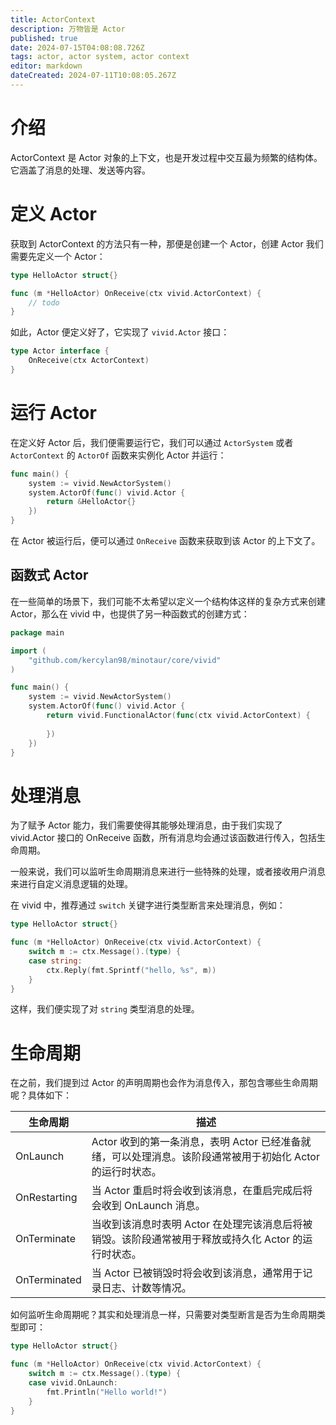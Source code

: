 ```yaml
---
title: ActorContext
description: 万物皆是 Actor
published: true
date: 2024-07-15T04:08:08.726Z
tags: actor, actor system, actor context
editor: markdown
dateCreated: 2024-07-11T10:08:05.267Z
---
```


# 介绍
ActorContext 是 Actor 对象的上下文，也是开发过程中交互最为频繁的结构体。它涵盖了消息的处理、发送等内容。

# 定义 Actor
获取到 ActorContext 的方法只有一种，那便是创建一个 Actor，创建 Actor 我们需要先定义一个 Actor：

```go
type HelloActor struct{}

func (m *HelloActor) OnReceive(ctx vivid.ActorContext) {
    // todo
}
```

如此，Actor 便定义好了，它实现了 `vivid.Actor` 接口：
```go
type Actor interface {
	OnReceive(ctx ActorContext)
}
```

# 运行 Actor
在定义好 Actor 后，我们便需要运行它，我们可以通过 `ActorSystem` 或者 `ActorContext` 的 `ActorOf` 函数来实例化 Actor 并运行：
```go
func main() {
	system := vivid.NewActorSystem()
	system.ActorOf(func() vivid.Actor {
		return &HelloActor{}
	})
}
```

在 Actor 被运行后，便可以通过 `OnReceive` 函数来获取到该 Actor 的上下文了。

## 函数式 Actor
在一些简单的场景下，我们可能不太希望以定义一个结构体这样的复杂方式来创建 Actor，那么在 vivid 中，也提供了另一种函数式的创建方式：
```go
package main

import (
	"github.com/kercylan98/minotaur/core/vivid"
)

func main() {
	system := vivid.NewActorSystem()
	system.ActorOf(func() vivid.Actor {
		return vivid.FunctionalActor(func(ctx vivid.ActorContext) {
			
		})
	})
}
```

# 处理消息
为了赋予 Actor 能力，我们需要使得其能够处理消息，由于我们实现了 vivid.Actor 接口的 OnReceive 函数，所有消息均会通过该函数进行传入，包括生命周期。

一般来说，我们可以监听生命周期消息来进行一些特殊的处理，或者接收用户消息来进行自定义消息逻辑的处理。

在 vivid 中，推荐通过 `switch` 关键字进行类型断言来处理消息，例如：
```go
type HelloActor struct{}

func (m *HelloActor) OnReceive(ctx vivid.ActorContext) {
	switch m := ctx.Message().(type) {
	case string:
		ctx.Reply(fmt.Sprintf("hello, %s", m))
	}
}
```

这样，我们便实现了对 `string` 类型消息的处理。

# 生命周期
在之前，我们提到过 Actor 的声明周期也会作为消息传入，那包含哪些生命周期呢？具体如下：

 生命周期       | 描述                                                              
--------------|-----------------------------------------------------------------
 OnLaunch     | Actor 收到的第一条消息，表明 Actor 已经准备就绪，可以处理消息。该阶段通常被用于初始化 Actor 的运行时状态。 
 OnRestarting | 当 Actor 重启时将会收到该消息，在重启完成后将会收到 OnLaunch 消息。                      
 OnTerminate  | 当收到该消息时表明 Actor 在处理完该消息后将被销毁。该阶段通常被用于释放或持久化 Actor 的运行时状态。       
 OnTerminated | 当 Actor 已被销毁时将会收到该消息，通常用于记录日志、计数等情况。                            

如何监听生命周期呢？其实和处理消息一样，只需要对类型断言是否为生命周期类型即可：

```go
type HelloActor struct{}

func (m *HelloActor) OnReceive(ctx vivid.ActorContext) {
	switch m := ctx.Message().(type) {
	case vivid.OnLaunch:
		fmt.Println("Hello world!")
	}
}
```

